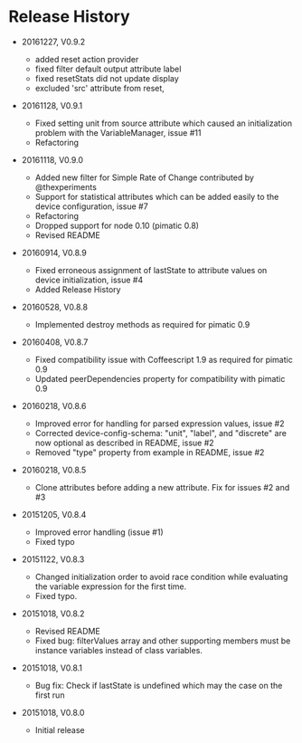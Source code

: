 # Release History

* 20161227, V0.9.2
    * added reset action provider
    * fixed filter default output attribute label
    * fixed resetStats did not update display
    * excluded 'src' attribute from reset,

* 20161128, V0.9.1
    * Fixed setting unit from source attribute which caused an 
      initialization problem with the VariableManager, issue #11 
    * Refactoring
* 20161118, V0.9.0
    * Added new filter for Simple Rate of Change contributed by @thexperiments
    * Support for statistical attributes which can be added easily to the device configuration, issue #7
    * Refactoring
    * Dropped support for node 0.10 (pimatic 0.8)
    * Revised README

* 20160914, V0.8.9
    * Fixed erroneous assignment of lastState to attribute values on device initialization, issue #4
    * Added Release History
    
* 20160528, V0.8.8
    * Implemented destroy methods as required for pimatic 0.9

* 20160408, V0.8.7
    * Fixed compatibility issue with Coffeescript 1.9 as required for pimatic 0.9
    * Updated peerDependencies property for compatibility with pimatic 0.9

* 20160218, V0.8.6
    * Improved error for handling for parsed expression values, issue #2
    * Corrected device-config-schema: "unit", "label", and "discrete" are now optional as described in README, issue #2
    * Removed "type" property from example in README, issue #2

* 20160218, V0.8.5
    * Clone attributes before adding a new attribute. Fix for issues #2 and #3

* 20151205, V0.8.4
    * Improved error handling (issue #1)
    * Fixed typo

* 20151122, V0.8.3
    * Changed initialization order to avoid race condition while evaluating the variable expression for the first time.
    * Fixed typo.

* 20151018, V0.8.2
    * Revised README
    * Fixed bug: filterValues array and other supporting members must be instance variables instead of class variables.

* 20151018, V0.8.1
    * Bug fix: Check if lastState is undefined which may the case on the first run

* 20151018, V0.8.0
    * Initial release